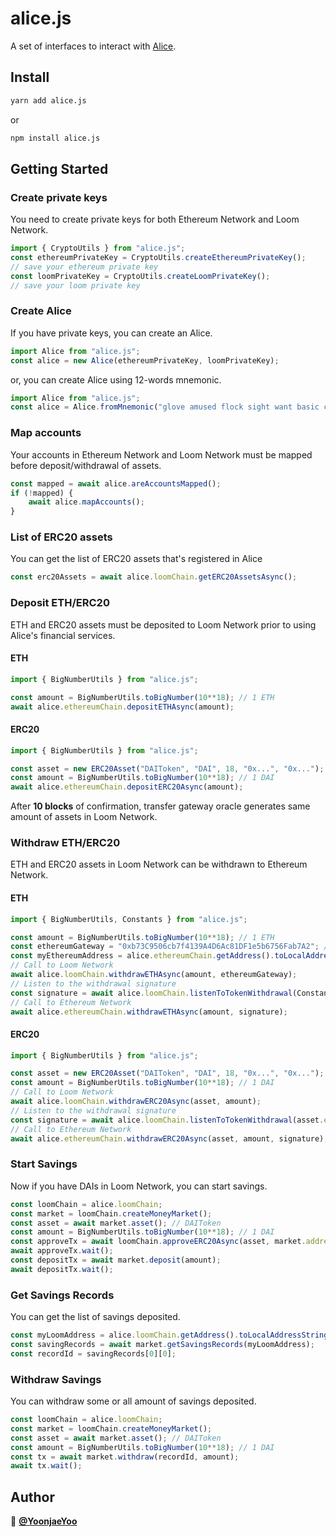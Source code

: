 # alice.js
A set of interfaces to interact with [Alice](https://alice.finance).

## Install

```sh
yarn add alice.js
```
or

```sh
npm install alice.js
```

## Getting Started

### Create private keys
You need to create private keys for both Ethereum Network and Loom Network.
```js
import { CryptoUtils } from "alice.js";
const ethereumPrivateKey = CryptoUtils.createEthereumPrivateKey();
// save your ethereum private key
const loomPrivateKey = CryptoUtils.createLoomPrivateKey();
// save your loom private key
```

### Create Alice
If you have private keys, you can create an Alice.
```js
import Alice from "alice.js";
const alice = new Alice(ethereumPrivateKey, loomPrivateKey);
```
or, you can create Alice using 12-words mnemonic.
```js
import Alice from "alice.js";
const alice = Alice.fromMnemonic("glove amused flock sight want basic course invite chase paper crater defense"); // example mnemonic
```

### Map accounts
Your accounts in Ethereum Network and Loom Network must be mapped before deposit/withdrawal of assets.
```js
const mapped = await alice.areAccountsMapped();
if (!mapped) {
    await alice.mapAccounts();
}
```

### List of ERC20 assets
You can get the list of ERC20 assets that's registered in Alice
```js
const erc20Assets = await alice.loomChain.getERC20AssetsAsync();
```

### Deposit ETH/ERC20
ETH and ERC20 assets must be deposited to Loom Network prior to using Alice's financial services.
#### ETH
```js
import { BigNumberUtils } from "alice.js";

const amount = BigNumberUtils.toBigNumber(10**18); // 1 ETH
await alice.ethereumChain.depositETHAsync(amount);
```
#### ERC20
```js
import { BigNumberUtils } from "alice.js";

const asset = new ERC20Asset("DAIToken", "DAI", 18, "0x...", "0x..."); // DAIToken
const amount = BigNumberUtils.toBigNumber(10**18); // 1 DAI
await alice.ethereumChain.depositERC20Async(amount);
```

After **10 blocks** of confirmation, transfer gateway oracle generates same amount of assets in Loom Network.

### Withdraw ETH/ERC20
ETH and ERC20 assets in Loom Network can be withdrawn to Ethereum Network.
#### ETH
```js
import { BigNumberUtils, Constants } from "alice.js";

const amount = BigNumberUtils.toBigNumber(10**18); // 1 ETH
const ethereumGateway = "0xb73C9506cb7f4139A4D6Ac81DF1e5b6756Fab7A2"; // mainnet
const myEthereumAddress = alice.ethereumChain.getAddress().toLocalAddressString();
// Call to Loom Network
await alice.loomChain.withdrawETHAsync(amount, ethereumGateway);
// Listen to the withdrawal signature
const signature = await alice.loomChain.listenToTokenWithdrawal(Constants.ZERO_ADDRESS, myEthereumAddress);
// Call to Ethereum Network
await alice.ethereumChain.withdrawETHAsync(amount, signature);
```
#### ERC20
```js
import { BigNumberUtils } from "alice.js";

const asset = new ERC20Asset("DAIToken", "DAI", 18, "0x...", "0x..."); // DAIToken
const amount = BigNumberUtils.toBigNumber(10**18); // 1 DAI
// Call to Loom Network
await alice.loomChain.withdrawERC20Async(asset, amount);
// Listen to the withdrawal signature
const signature = await alice.loomChain.listenToTokenWithdrawal(asset.ethereumAddress.toLocalAddressString(), myEthereumAddress);
// Call to Ethereum Network
await alice.ethereumChain.withdrawERC20Async(asset, amount, signature);
```

### Start Savings
Now if you have DAIs in Loom Network, you can start savings.
```js
const loomChain = alice.loomChain;
const market = loomChain.createMoneyMarket();
const asset = await market.asset(); // DAIToken
const amount = BigNumberUtils.toBigNumber(10**18); // 1 DAI
const approveTx = await loomChain.approveERC20Async(asset, market.address, amount);
await approveTx.wait();
const depositTx = await market.deposit(amount);
await depositTx.wait();
```

### Get Savings Records
You can get the list of savings deposited.
```js
const myLoomAddress = alice.loomChain.getAddress().toLocalAddressString();
const savingRecords = await market.getSavingsRecords(myLoomAddress);
const recordId = savingRecords[0][0];
```

### Withdraw Savings
You can withdraw some or all amount of savings deposited.
```js
const loomChain = alice.loomChain;
const market = loomChain.createMoneyMarket();
const asset = await market.asset(); // DAIToken
const amount = BigNumberUtils.toBigNumber(10**18); // 1 DAI
const tx = await market.withdraw(recordId, amount);
await tx.wait();
```

## Author

👤 **[@YoonjaeYoo](https://github.com/YoonjaeYoo)**

